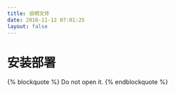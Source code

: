 ```yaml
---
title: 说明文件
date: 2016-11-12 07:01:25
layout: false
---
```


安装部署
==========

{% blockquote  %}
Do not open it.
{% endblockquote %}
